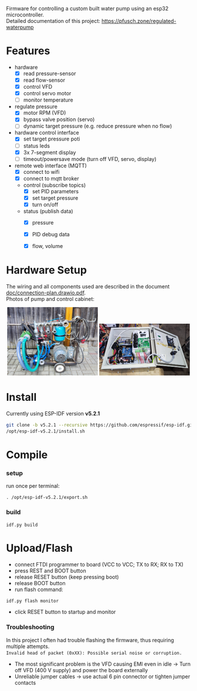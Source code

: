 Firmware for controlling a custom built water pump using an esp32 microcontroller.  
Detailed documentation of this project: https://pfusch.zone/regulated-waterpump


# Features
- hardware
    - [x] read pressure-sensor
    - [x] read flow-sensor
    - [x] control VFD
    - [x] control servo motor
    - [ ] monitor temperature
- regulate pressure
    - [x] motor RPM (VFD)
    - [x] bypass valve position (servo)
    - [ ] dynamic target pressure (e.g. reduce pressure when no flow)
- hardware control interface
    - [x] set target pressure poti
    - [ ] status leds
    - [x] 3x 7-segment display
    - [ ] timeout/powersave mode (turn off VFD, servo, display)
- remote web interface (MQTT)
    - [x] connect to wifi
    - [x] connect to mqtt broker
    - control (subscribe topics)
        - [x] set PID parameters
        - [x] set target pressure
        - [x] turn on/off
    - status (publish data)
        - [x] pressure
        - [x] PID debug data
        - [x] flow, volume


# Hardware Setup
The wiring and all components used are described in the document [doc/connection-plan.drawio.pdf](doc/connection-plan.drawio.pdf).  
Photos of pump and control cabinet:
<p align="center">
  <img src="doc/pump.jpg" width="49%" />
  <img src="doc/control-cabinet.jpg" width="49%" />
</p>


# Install
Currently using ESP-IDF version **v5.2.1**
```bash
git clone -b v5.2.1 --recursive https://github.com/espressif/esp-idf.git /opt/esp-idf-v5.2.1
/opt/esp-idf-v5.2.1/install.sh
```

# Compile
### setup
run once per terminal:
```
. /opt/esp-idf-v5.2.1/export.sh
```
### build
```
idf.py build
```

# Upload/Flash
- connect FTDI programmer to board (VCC to VCC; TX to RX; RX to TX)
- press REST and BOOT button
- release RESET button (keep pressing boot)
- release BOOT button
- run flash command:
```
idf.py flash monitor
```
- click RESET button to startup and monitor

### Troubleshooting
In this project I often had trouble flashing the firmware, thus requiring multiple attempts.  
```Invalid head of packet (0xXX): Possible serial noise or corruption.```
- The most significant problem is the VFD causing EMI even in idle -> Turn off VFD (400 V supply) and power the board externally
- Unreliable jumper cables -> use actual 6 pin connector or tighten jumper contacts